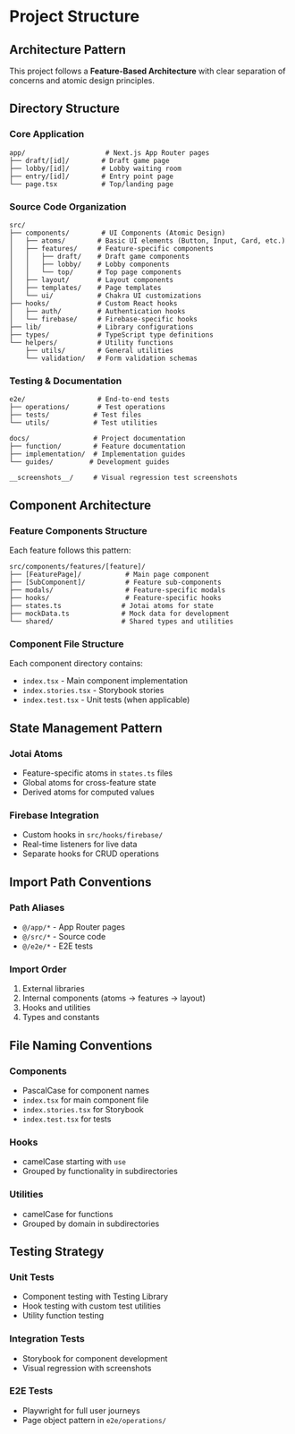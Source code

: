 # Project Structure

## Architecture Pattern
This project follows a **Feature-Based Architecture** with clear separation of concerns and atomic design principles.

## Directory Structure

### Core Application
```
app/                    # Next.js App Router pages
├── draft/[id]/        # Draft game page
├── lobby/[id]/        # Lobby waiting room
├── entry/[id]/        # Entry point page
└── page.tsx           # Top/landing page
```

### Source Code Organization
```
src/
├── components/        # UI Components (Atomic Design)
│   ├── atoms/        # Basic UI elements (Button, Input, Card, etc.)
│   ├── features/     # Feature-specific components
│   │   ├── draft/    # Draft game components
│   │   ├── lobby/    # Lobby components
│   │   └── top/      # Top page components
│   ├── layout/       # Layout components
│   ├── templates/    # Page templates
│   └── ui/           # Chakra UI customizations
├── hooks/            # Custom React hooks
│   ├── auth/         # Authentication hooks
│   └── firebase/     # Firebase-specific hooks
├── lib/              # Library configurations
├── types/            # TypeScript type definitions
└── helpers/          # Utility functions
    ├── utils/        # General utilities
    └── validation/   # Form validation schemas
```

### Testing & Documentation
```
e2e/                  # End-to-end tests
├── operations/       # Test operations
├── tests/           # Test files
└── utils/           # Test utilities

docs/                # Project documentation
├── function/        # Feature documentation
├── implementation/  # Implementation guides
└── guides/         # Development guides

__screenshots__/     # Visual regression test screenshots
```

## Component Architecture

### Feature Components Structure
Each feature follows this pattern:
```
src/components/features/[feature]/
├── [FeaturePage]/           # Main page component
├── [SubComponent]/          # Feature sub-components
├── modals/                  # Feature-specific modals
├── hooks/                   # Feature-specific hooks
├── states.ts               # Jotai atoms for state
├── mockData.ts             # Mock data for development
└── shared/                 # Shared types and utilities
```

### Component File Structure
Each component directory contains:
- `index.tsx` - Main component implementation
- `index.stories.tsx` - Storybook stories
- `index.test.tsx` - Unit tests (when applicable)

## State Management Pattern

### Jotai Atoms
- Feature-specific atoms in `states.ts` files
- Global atoms for cross-feature state
- Derived atoms for computed values

### Firebase Integration
- Custom hooks in `src/hooks/firebase/`
- Real-time listeners for live data
- Separate hooks for CRUD operations

## Import Path Conventions

### Path Aliases
- `@/app/*` - App Router pages
- `@/src/*` - Source code
- `@/e2e/*` - E2E tests

### Import Order
1. External libraries
2. Internal components (atoms → features → layout)
3. Hooks and utilities
4. Types and constants

## File Naming Conventions

### Components
- PascalCase for component names
- `index.tsx` for main component file
- `index.stories.tsx` for Storybook
- `index.test.tsx` for tests

### Hooks
- camelCase starting with `use`
- Grouped by functionality in subdirectories

### Utilities
- camelCase for functions
- Grouped by domain in subdirectories

## Testing Strategy

### Unit Tests
- Component testing with Testing Library
- Hook testing with custom test utilities
- Utility function testing

### Integration Tests
- Storybook for component development
- Visual regression with screenshots

### E2E Tests
- Playwright for full user journeys
- Page object pattern in `e2e/operations/`